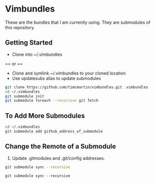 # Vimbundles

These are the bundles that I am currently using.
They are submodules of this repository.

## Getting Started

* Clone into ~/.vimbundles

== or ==

* Clone and symlink ~/.vimbundles to your cloned location
* Use updatesubs alias to update submodules

```sh
git clone https://github.com/timcmartin/vimbundles.git .vimbundles
cd ~/.vimbundles
git submodule init
git submodule foreach --recursive git fetch
```

## To Add More Submodules

```sh
cd ~/.vimbundles
git submodule add github_address_of_submodule
```

## Change the Remote of a Submodule
1. Update .gitmodules and .git/config addresses.

```sh
git submodule sync --recursive
```

`git submodule sync --recursive`
